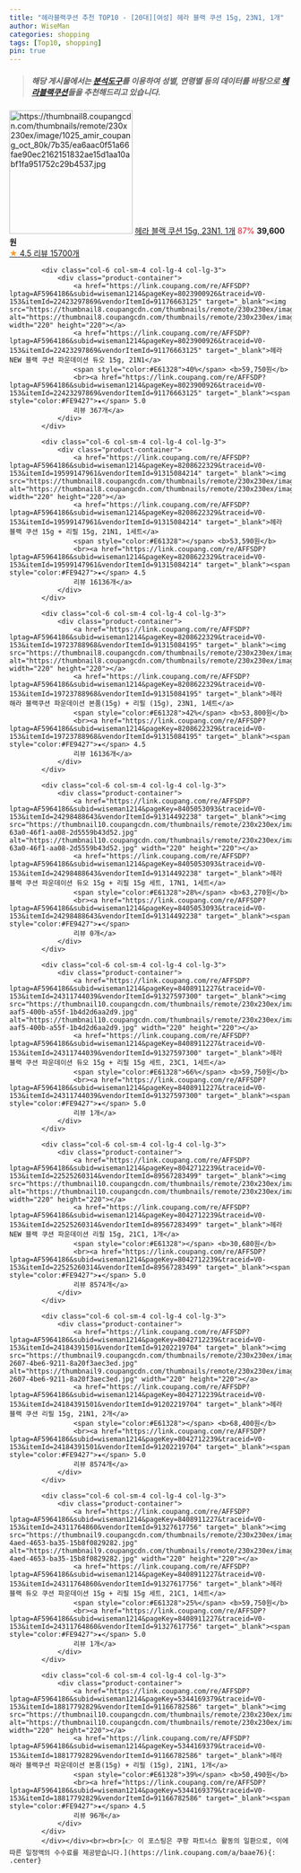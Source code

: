 ```yaml
---
title: "헤라블랙쿠션 추천 TOP10 - [20대][여성] 헤라 블랙 쿠션 15g, 23N1, 1개"
author: WiseMan
categories: shopping
tags: [Top10, shopping]
pin: true
---
```


> ##### 해당 게시물에서는 [**분석도구**](https://itemscout.io/)를 이용하여 **성별**, **연령별** 등의 데이터를 바탕으로 [**헤라블랙쿠션**](https://link.coupang.com/a/baae76)들을 추천해드리고 있습니다.
<div class="container"><div class="row">
            <div class="col-6 col-sm-4 col-lg-4 col-lg-3">
                <div class="product-container">
                    <a href="https://link.coupang.com/re/AFFSDP?lptag=AF5964186&subid=wiseman1214&pageKey=8219759163&traceid=V0-153&itemId=19788558357&vendorItemId=76342694839" target="_blank"><img src="https://thumbnail8.coupangcdn.com/thumbnails/remote/230x230ex/image/1025_amir_coupang_oct_80k/7b35/ea6aac0f51a66fae90ec2162151832ae15d1aa10abf1fa951752c29b4537.jpg" alt="https://thumbnail8.coupangcdn.com/thumbnails/remote/230x230ex/image/1025_amir_coupang_oct_80k/7b35/ea6aac0f51a66fae90ec2162151832ae15d1aa10abf1fa951752c29b4537.jpg" width="220" height="220"></a>
                    <a href="https://link.coupang.com/re/AFFSDP?lptag=AF5964186&subid=wiseman1214&pageKey=8219759163&traceid=V0-153&itemId=19788558357&vendorItemId=76342694839" target="_blank">헤라 블랙 쿠션 15g, 23N1, 1개</a>
                    <span style="color:#E61328">87%</span> <b>39,600원</b>
                    <br><a href="https://link.coupang.com/re/AFFSDP?lptag=AF5964186&subid=wiseman1214&pageKey=8219759163&traceid=V0-153&itemId=19788558357&vendorItemId=76342694839" target="_blank"><span style="color:#FE9427">★</span> 4.5
                    리뷰 15700개</a>
                </div>
            </div>
            
            <div class="col-6 col-sm-4 col-lg-4 col-lg-3">
                <div class="product-container">
                    <a href="https://link.coupang.com/re/AFFSDP?lptag=AF5964186&subid=wiseman1214&pageKey=8023900926&traceid=V0-153&itemId=22423297869&vendorItemId=91176663125" target="_blank"><img src="https://thumbnail8.coupangcdn.com/thumbnails/remote/230x230ex/image/1025_amir_coupang_oct_80k/2370/fa0e0e114f325e57fb38f3242a4ebe63c7aebcd7a475abd030b133fad46c.jpg" alt="https://thumbnail8.coupangcdn.com/thumbnails/remote/230x230ex/image/1025_amir_coupang_oct_80k/2370/fa0e0e114f325e57fb38f3242a4ebe63c7aebcd7a475abd030b133fad46c.jpg" width="220" height="220"></a>
                    <a href="https://link.coupang.com/re/AFFSDP?lptag=AF5964186&subid=wiseman1214&pageKey=8023900926&traceid=V0-153&itemId=22423297869&vendorItemId=91176663125" target="_blank">헤라 NEW 블랙 쿠션 파운데이션 듀오 15g, 21N1</a>
                    <span style="color:#E61328">40%</span> <b>59,750원</b>
                    <br><a href="https://link.coupang.com/re/AFFSDP?lptag=AF5964186&subid=wiseman1214&pageKey=8023900926&traceid=V0-153&itemId=22423297869&vendorItemId=91176663125" target="_blank"><span style="color:#FE9427">★</span> 5.0
                    리뷰 367개</a>
                </div>
            </div>
            
            <div class="col-6 col-sm-4 col-lg-4 col-lg-3">
                <div class="product-container">
                    <a href="https://link.coupang.com/re/AFFSDP?lptag=AF5964186&subid=wiseman1214&pageKey=8208622329&traceid=V0-153&itemId=19599147961&vendorItemId=91315084214" target="_blank"><img src="https://thumbnail8.coupangcdn.com/thumbnails/remote/230x230ex/image/vendor_inventory/209b/1e7361425776c520ae819a478a7ee862536f0c112606561b127693daadca.png" alt="https://thumbnail8.coupangcdn.com/thumbnails/remote/230x230ex/image/vendor_inventory/209b/1e7361425776c520ae819a478a7ee862536f0c112606561b127693daadca.png" width="220" height="220"></a>
                    <a href="https://link.coupang.com/re/AFFSDP?lptag=AF5964186&subid=wiseman1214&pageKey=8208622329&traceid=V0-153&itemId=19599147961&vendorItemId=91315084214" target="_blank">헤라 블랙 쿠션 15g + 리필 15g, 21N1, 1세트</a>
                    <span style="color:#E61328"></span> <b>53,590원</b>
                    <br><a href="https://link.coupang.com/re/AFFSDP?lptag=AF5964186&subid=wiseman1214&pageKey=8208622329&traceid=V0-153&itemId=19599147961&vendorItemId=91315084214" target="_blank"><span style="color:#FE9427">★</span> 4.5
                    리뷰 16136개</a>
                </div>
            </div>
            
            <div class="col-6 col-sm-4 col-lg-4 col-lg-3">
                <div class="product-container">
                    <a href="https://link.coupang.com/re/AFFSDP?lptag=AF5964186&subid=wiseman1214&pageKey=8208622329&traceid=V0-153&itemId=19723788968&vendorItemId=91315084195" target="_blank"><img src="https://thumbnail8.coupangcdn.com/thumbnails/remote/230x230ex/image/vendor_inventory/209b/1e7361425776c520ae819a478a7ee862536f0c112606561b127693daadca.png" alt="https://thumbnail8.coupangcdn.com/thumbnails/remote/230x230ex/image/vendor_inventory/209b/1e7361425776c520ae819a478a7ee862536f0c112606561b127693daadca.png" width="220" height="220"></a>
                    <a href="https://link.coupang.com/re/AFFSDP?lptag=AF5964186&subid=wiseman1214&pageKey=8208622329&traceid=V0-153&itemId=19723788968&vendorItemId=91315084195" target="_blank">헤라 해라 블랙쿠션 파운데이션 본품(15g) + 리필 (15g), 23N1, 1세트</a>
                    <span style="color:#E61328">42%</span> <b>53,800원</b>
                    <br><a href="https://link.coupang.com/re/AFFSDP?lptag=AF5964186&subid=wiseman1214&pageKey=8208622329&traceid=V0-153&itemId=19723788968&vendorItemId=91315084195" target="_blank"><span style="color:#FE9427">★</span> 4.5
                    리뷰 16136개</a>
                </div>
            </div>
            
            <div class="col-6 col-sm-4 col-lg-4 col-lg-3">
                <div class="product-container">
                    <a href="https://link.coupang.com/re/AFFSDP?lptag=AF5964186&subid=wiseman1214&pageKey=8405053093&traceid=V0-153&itemId=24298488643&vendorItemId=91314492238" target="_blank"><img src="https://thumbnail10.coupangcdn.com/thumbnails/remote/230x230ex/image/retail/images/2024/10/18/14/6/64ce8594-63a0-46f1-aa08-2d5559b43d52.jpg" alt="https://thumbnail10.coupangcdn.com/thumbnails/remote/230x230ex/image/retail/images/2024/10/18/14/6/64ce8594-63a0-46f1-aa08-2d5559b43d52.jpg" width="220" height="220"></a>
                    <a href="https://link.coupang.com/re/AFFSDP?lptag=AF5964186&subid=wiseman1214&pageKey=8405053093&traceid=V0-153&itemId=24298488643&vendorItemId=91314492238" target="_blank">헤라 블랙 쿠션 파운데이션 듀오 15g + 리필 15g 세트, 17N1, 1세트</a>
                    <span style="color:#E61328">28%</span> <b>63,270원</b>
                    <br><a href="https://link.coupang.com/re/AFFSDP?lptag=AF5964186&subid=wiseman1214&pageKey=8405053093&traceid=V0-153&itemId=24298488643&vendorItemId=91314492238" target="_blank"><span style="color:#FE9427">★</span> 
                    리뷰 0개</a>
                </div>
            </div>
            
            <div class="col-6 col-sm-4 col-lg-4 col-lg-3">
                <div class="product-container">
                    <a href="https://link.coupang.com/re/AFFSDP?lptag=AF5964186&subid=wiseman1214&pageKey=8408911227&traceid=V0-153&itemId=24311744039&vendorItemId=91327597300" target="_blank"><img src="https://thumbnail10.coupangcdn.com/thumbnails/remote/230x230ex/image/retail/images/2024/10/21/10/7/a9499959-aaf5-400b-a55f-1b4d2d6aa2d9.jpg" alt="https://thumbnail10.coupangcdn.com/thumbnails/remote/230x230ex/image/retail/images/2024/10/21/10/7/a9499959-aaf5-400b-a55f-1b4d2d6aa2d9.jpg" width="220" height="220"></a>
                    <a href="https://link.coupang.com/re/AFFSDP?lptag=AF5964186&subid=wiseman1214&pageKey=8408911227&traceid=V0-153&itemId=24311744039&vendorItemId=91327597300" target="_blank">헤라 블랙 쿠션 파운데이션 듀오 15g + 리필 15g 세트, 23C1, 1세트</a>
                    <span style="color:#E61328">66%</span> <b>59,750원</b>
                    <br><a href="https://link.coupang.com/re/AFFSDP?lptag=AF5964186&subid=wiseman1214&pageKey=8408911227&traceid=V0-153&itemId=24311744039&vendorItemId=91327597300" target="_blank"><span style="color:#FE9427">★</span> 5.0
                    리뷰 1개</a>
                </div>
            </div>
            
            <div class="col-6 col-sm-4 col-lg-4 col-lg-3">
                <div class="product-container">
                    <a href="https://link.coupang.com/re/AFFSDP?lptag=AF5964186&subid=wiseman1214&pageKey=8042712239&traceid=V0-153&itemId=22525260314&vendorItemId=89567283499" target="_blank"><img src="https://thumbnail10.coupangcdn.com/thumbnails/remote/230x230ex/image/1025_amir_coupang_oct_80k/7636/55724ee67e96d11f77b1bea1b0b6e15c27c7e9b56f8f322ba23fd21fc4c4.jpg" alt="https://thumbnail10.coupangcdn.com/thumbnails/remote/230x230ex/image/1025_amir_coupang_oct_80k/7636/55724ee67e96d11f77b1bea1b0b6e15c27c7e9b56f8f322ba23fd21fc4c4.jpg" width="220" height="220"></a>
                    <a href="https://link.coupang.com/re/AFFSDP?lptag=AF5964186&subid=wiseman1214&pageKey=8042712239&traceid=V0-153&itemId=22525260314&vendorItemId=89567283499" target="_blank">헤라 NEW 블랙 쿠션 파운데이션 리필 15g, 21C1, 1개</a>
                    <span style="color:#E61328"></span> <b>30,680원</b>
                    <br><a href="https://link.coupang.com/re/AFFSDP?lptag=AF5964186&subid=wiseman1214&pageKey=8042712239&traceid=V0-153&itemId=22525260314&vendorItemId=89567283499" target="_blank"><span style="color:#FE9427">★</span> 5.0
                    리뷰 8574개</a>
                </div>
            </div>
            
            <div class="col-6 col-sm-4 col-lg-4 col-lg-3">
                <div class="product-container">
                    <a href="https://link.coupang.com/re/AFFSDP?lptag=AF5964186&subid=wiseman1214&pageKey=8042712239&traceid=V0-153&itemId=24184391501&vendorItemId=91202219704" target="_blank"><img src="https://thumbnail9.coupangcdn.com/thumbnails/remote/230x230ex/image/retail/images/2024/09/29/11/4/a28da017-2607-4be6-9211-8a20f3aec3ed.jpg" alt="https://thumbnail9.coupangcdn.com/thumbnails/remote/230x230ex/image/retail/images/2024/09/29/11/4/a28da017-2607-4be6-9211-8a20f3aec3ed.jpg" width="220" height="220"></a>
                    <a href="https://link.coupang.com/re/AFFSDP?lptag=AF5964186&subid=wiseman1214&pageKey=8042712239&traceid=V0-153&itemId=24184391501&vendorItemId=91202219704" target="_blank">헤라 블랙 쿠션 리필 15g, 21N1, 2개</a>
                    <span style="color:#E61328"></span> <b>68,400원</b>
                    <br><a href="https://link.coupang.com/re/AFFSDP?lptag=AF5964186&subid=wiseman1214&pageKey=8042712239&traceid=V0-153&itemId=24184391501&vendorItemId=91202219704" target="_blank"><span style="color:#FE9427">★</span> 5.0
                    리뷰 8574개</a>
                </div>
            </div>
            
            <div class="col-6 col-sm-4 col-lg-4 col-lg-3">
                <div class="product-container">
                    <a href="https://link.coupang.com/re/AFFSDP?lptag=AF5964186&subid=wiseman1214&pageKey=8408911227&traceid=V0-153&itemId=24311764860&vendorItemId=91327617756" target="_blank"><img src="https://thumbnail9.coupangcdn.com/thumbnails/remote/230x230ex/image/retail/images/2024/10/21/10/0/46a90e5a-4aed-4653-ba35-15b8f0829282.jpg" alt="https://thumbnail9.coupangcdn.com/thumbnails/remote/230x230ex/image/retail/images/2024/10/21/10/0/46a90e5a-4aed-4653-ba35-15b8f0829282.jpg" width="220" height="220"></a>
                    <a href="https://link.coupang.com/re/AFFSDP?lptag=AF5964186&subid=wiseman1214&pageKey=8408911227&traceid=V0-153&itemId=24311764860&vendorItemId=91327617756" target="_blank">헤라 블랙 듀오 쿠션 파운데이션 15g + 리필 15g 세트, 21C1, 1세트</a>
                    <span style="color:#E61328">25%</span> <b>59,750원</b>
                    <br><a href="https://link.coupang.com/re/AFFSDP?lptag=AF5964186&subid=wiseman1214&pageKey=8408911227&traceid=V0-153&itemId=24311764860&vendorItemId=91327617756" target="_blank"><span style="color:#FE9427">★</span> 5.0
                    리뷰 1개</a>
                </div>
            </div>
            
            <div class="col-6 col-sm-4 col-lg-4 col-lg-3">
                <div class="product-container">
                    <a href="https://link.coupang.com/re/AFFSDP?lptag=AF5964186&subid=wiseman1214&pageKey=5344169379&traceid=V0-153&itemId=18817792829&vendorItemId=91166782586" target="_blank"><img src="https://thumbnail10.coupangcdn.com/thumbnails/remote/230x230ex/image/vendor_inventory/8331/8da9d85a38cf58f458fc72010b750f1cf3ff2d655c3f9e7e0d1c8613f805.png" alt="https://thumbnail10.coupangcdn.com/thumbnails/remote/230x230ex/image/vendor_inventory/8331/8da9d85a38cf58f458fc72010b750f1cf3ff2d655c3f9e7e0d1c8613f805.png" width="220" height="220"></a>
                    <a href="https://link.coupang.com/re/AFFSDP?lptag=AF5964186&subid=wiseman1214&pageKey=5344169379&traceid=V0-153&itemId=18817792829&vendorItemId=91166782586" target="_blank">헤라 해라 블랙쿠션 파운데이션 본품(15g) + 리필 (15g), 21N1, 1개</a>
                    <span style="color:#E61328">39%</span> <b>50,490원</b>
                    <br><a href="https://link.coupang.com/re/AFFSDP?lptag=AF5964186&subid=wiseman1214&pageKey=5344169379&traceid=V0-153&itemId=18817792829&vendorItemId=91166782586" target="_blank"><span style="color:#FE9427">★</span> 4.5
                    리뷰 96개</a>
                </div>
            </div>
            </div></div><br><br>[👉 이 포스팅은 쿠팡 파트너스 활동의 일환으로, 이에 따른 일정액의 수수료를 제공받습니다.](https://link.coupang.com/a/baae76){: .center}